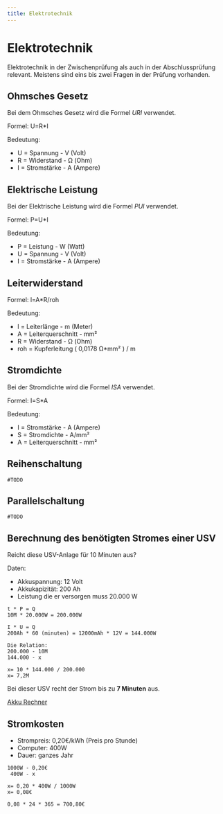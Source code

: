 ```yaml
---
title: Elektrotechnik
---
```


# Elektrotechnik

Elektrotechnik in der Zwischenprüfung als auch in der Abschlussprüfung
relevant. Meistens sind eins bis zwei Fragen in der Prüfung vorhanden.

## Ohmsches Gesetz

Bei dem Ohmsches Gesetz wird die Formel *URI* verwendet.

Formel: U=R\*I

Bedeutung:

-   U = Spannung - V (Volt)
-   R = Widerstand - Ω (Ohm)
-   I = Stromstärke - A (Ampere)

## Elektrische Leistung

Bei der Elektrische Leistung wird die Formel *PUI* verwendet.

Formel: P=U\*I

Bedeutung:

-   P = Leistung - W (Watt)
-   U = Spannung - V (Volt)
-   I = Stromstärke - A (Ampere)

## Leiterwiderstand

Formel: l=A\*R/roh

Bedeutung:

-   l = Leiterlänge - m (Meter)
-   A = Leiterquerschnitt - mm²
-   R = Widerstand - Ω (Ohm)
-   roh = Kupferleitung ( 0,0178 Ω\*mm² ) / m

## Stromdichte

Bei der Stromdichte wird die Formel *ISA* verwendet.

Formel: I=S\*A

Bedeutung:

-   I = Stromstärke - A (Ampere)
-   S = Stromdichte - A/mm²
-   A = Leiterquerschnitt - mm²

## Reihenschaltung

`#TODO`

## Parallelschaltung

`#TODO`

## Berechnung des benötigten Stromes einer USV

Reicht diese USV-Anlage für 10 Minuten aus?

Daten:

-   Akkuspannung: 12 Volt
-   Akkukapizität: 200 Ah
-   Leistung die er versorgen muss 20.000 W

<!-- -->

    t * P = Q
    10M * 20.000W = 200.000W

    I * U = Q
    200Ah * 60 (minuten) = 12000mAh * 12V = 144.000W

    Die Relation:
    200.000 - 10M
    144.000 - x

    x= 10 * 144.000 / 200.000
    x= 7,2M

Bei dieser USV recht der Strom bis zu **7 Minuten** aus.

[Akku Rechner]

## Stromkosten

-   Strompreis: 0,20€/kWh (Preis pro Stunde)
-   Computer: 400W
-   Dauer: ganzes Jahr

<!-- -->

    1000W - 0,20€
     400W - x

    x= 0,20 * 400W / 1000W
    x= 0,08€

    0,08 * 24 * 365 = 700,80€

  [Akku Rechner]: http://www.akkuline.de/akku-batterie-rechner-accu-calculator.aspx#Betriebsdauer
